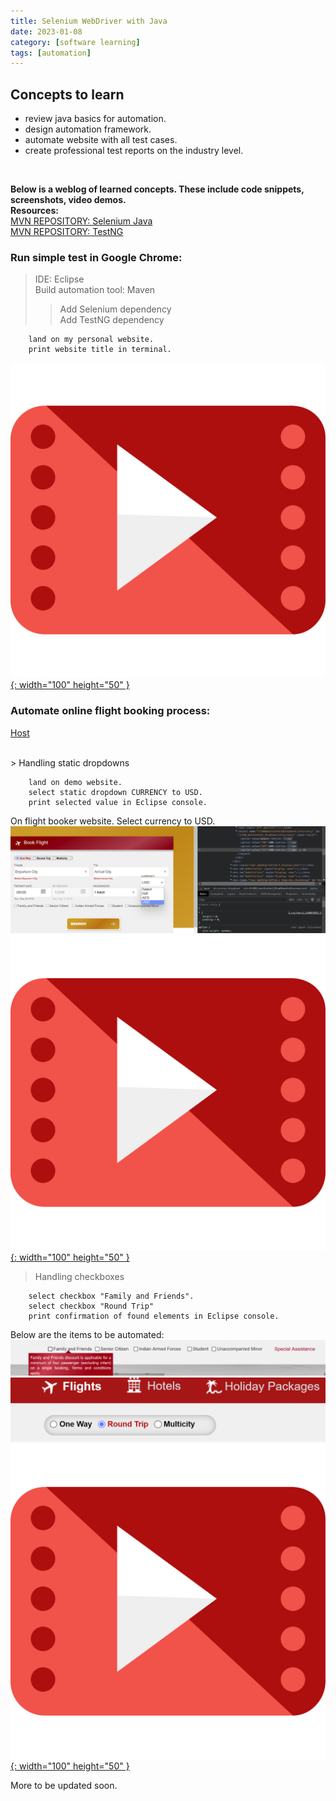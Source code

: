 ```yaml
---
title: Selenium WebDriver with Java
date: 2023-01-08
category: [software learning]
tags: [automation]
---
```


## Concepts to learn
- review java basics for automation.
- design automation framework.
- automate website with all test cases.
- create professional test reports on the industry level.
<br>

**Below is a weblog of learned concepts. These include code snippets, screenshots, video demos.**
<BR>
**Resources:**
<br>
[MVN REPOSITORY: Selenium Java](https://mvnrepository.com/artifact/org.seleniumhq.selenium/selenium-java/4.7.2)
<br>
[MVN REPOSITORY: TestNG](https://mvnrepository.com/artifact/org.testng/testng/7.7.1)
<br>

### Run simple test in Google Chrome: 
> IDE: Eclipse <br>
> Build automation tool: Maven <br>
>> Add Selenium dependency <br>
>> Add TestNG dependency <br>

        land on my personal website.
        print website title in terminal.

[![YouTube](/assets/blog-images/video-player.svg){: width="100" height="50" }](https://youtu.be/ij4vQcOfI1U)
<br>

### Automate online flight booking process:

[Host](https://rahulshettyacademy.com/dropdownsPractise/)

<br>
> Handling static dropdowns <br>

        land on demo website.
        select static dropdown CURRENCY to USD.
        print selected value in Eclipse console.

On flight booker website. Select currency to USD.
<br>
![Picture](/assets/proj-images/selectusd.png)
<br>
[![YouTube](/assets/blog-images/video-player.svg){: width="100" height="50" }](https://www.youtube.com/watch?v=OSLCpd9yaP0)
<br>

> Handling checkboxes <br>

        select checkbox "Family and Friends".
        select checkbox "Round Trip"
        print confirmation of found elements in Eclipse console.

Below are the items to be automated:
<br>
![FamilyFriends](/assets/proj-images/familyfriendscheckbox.png)
<br>
![TripType](/assets/proj-images/roundtripcheckbox.png)
<br>
[![YouTube](/assets/blog-images/video-player.svg){: width="100" height="50" }](https://youtu.be/v6P12RP3iWo)
<br>

More to be updated soon. 